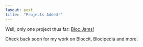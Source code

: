 ```yaml
---
layout: post
title:  "Projects Added!"
---
```


Well, only one project thus far: [Bloc Jams!]({{site.url}}/projects/blocjams/)

Check back soon for my work on Bloccit, Blocipedia and more.
